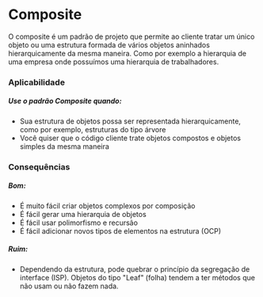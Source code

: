 # Composite

O composite é um padrão de projeto que permite ao cliente tratar um único objeto ou uma estrutura formada de vários objetos aninhados hierarquicamente da mesma maneira. Como por exemplo a hierarquia de uma empresa onde possuímos uma hierarquia de trabalhadores.


### Aplicabilidade

##### Use o padrão Composite quando:

* Sua estrutura de objetos possa ser representada hierarquicamente, como por exemplo, estruturas do tipo árvore
* Você quiser que o código cliente trate objetos compostos e objetos simples da mesma maneira


### Consequências

##### Bom:

* É muito fácil criar objetos complexos por composição
* É fácil gerar uma hierarquia de objetos
* É fácil usar polimorfismo e recursão
* É fácil adicionar novos tipos de elementos na estrutura (OCP)

##### Ruim:

* Dependendo da estrutura, pode quebrar o princípio da segregação de interface (ISP). Objetos do tipo "Leaf" (folha) tendem a ter métodos que não usam ou não fazem nada.